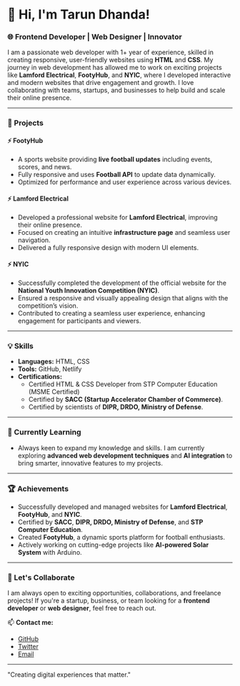 # 👋 Hi, I'm Tarun Dhanda! 

### 🌐 Frontend Developer | Web Designer | Innovator 

I am a passionate web developer with 1+ year of experience, skilled in creating responsive, user-friendly websites using **HTML** and **CSS**. My journey in web development has allowed me to work on exciting projects like **Lamford Electrical**, **FootyHub**, and **NYIC**, where I developed interactive and modern websites that drive engagement and growth. I love collaborating with teams, startups, and businesses to help build and scale their online presence.

---

### 🚀 Projects

#### ⚡ FootyHub
- A sports website providing **live football updates** including events, scores, and news.
- Fully responsive and uses **Football API** to update data dynamically.
- Optimized for performance and user experience across various devices.

#### ⚡ Lamford Electrical
- Developed a professional website for **Lamford Electrical**, improving their online presence.
- Focused on creating an intuitive **infrastructure page** and seamless user navigation.
- Delivered a fully responsive design with modern UI elements.

#### ⚡ NYIC
- Successfully completed the development of the official website for the **National Youth Innovation Competition (NYIC)**.
- Ensured a responsive and visually appealing design that aligns with the competition’s vision.
- Contributed to creating a seamless user experience, enhancing engagement for participants and viewers.

---

### 💡 Skills

- **Languages:** HTML, CSS
- **Tools:** GitHub, Netlify
- **Certifications:** 
  - Certified HTML & CSS Developer from STP Computer Education (MSME Certified)
  - Certified by **SACC (Startup Accelerator Chamber of Commerce)**.
  - Certified by scientists of **DIPR, DRDO, Ministry of Defense**.

---

### 🌱 Currently Learning

- Always keen to expand my knowledge and skills. I am currently exploring **advanced web development techniques** and **AI integration** to bring smarter, innovative features to my projects.

---

### 🏆 Achievements

- Successfully developed and managed websites for **Lamford Electrical**, **FootyHub**, and **NYIC**.
- Certified by **SACC**, **DIPR, DRDO, Ministry of Defense**, and **STP Computer Education**.
- Created **FootyHub**, a dynamic sports platform for football enthusiasts.
- Actively working on cutting-edge projects like **AI-powered Solar System** with Arduino.

---

### 🤝 Let's Collaborate

I am always open to exciting opportunities, collaborations, and freelance projects! If you're a startup, business, or team looking for a **frontend developer** or **web designer**, feel free to reach out.

📫 **Contact me:**  
- [GitHub](https://github.com/tarun138246)
- [Twitter](https://x.com/Tarun13824)
- [Email](mailto:tarundhanda13@gmail.com)

---

"Creating digital experiences that matter."



